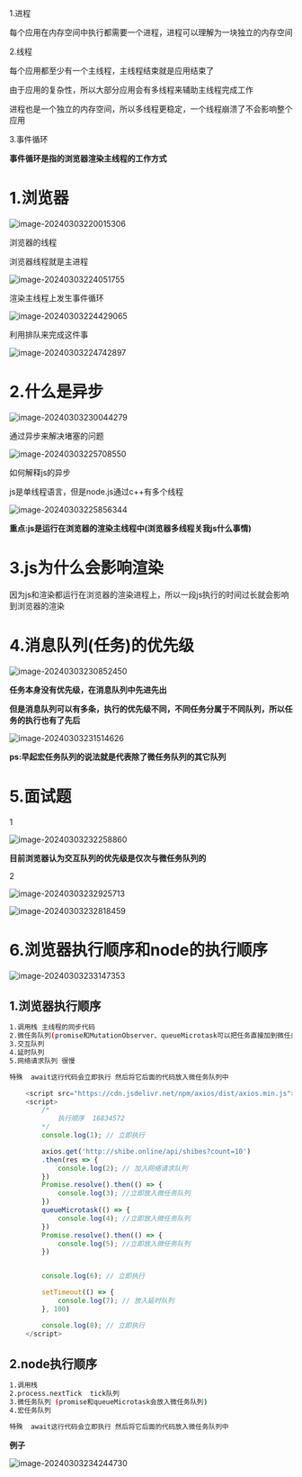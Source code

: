 1.进程

每个应用在内存空间中执行都需要一个进程，进程可以理解为一块独立的内存空间

2.线程

每个应用都至少有一个主线程，主线程结束就是应用结束了

由于应用的复杂性，所以大部分应用会有多线程来辅助主线程完成工作

进程也是一个独立的内存空间，所以多线程更稳定，一个线程崩溃了不会影响整个应用

3.事件循环

**事件循环是指的浏览器渲染主线程的工作方式**



# 1.浏览器

![image-20240303220015306](https://ttqblogimg.oss-cn-beijing.aliyuncs.com/image-20240303220015306.png)

浏览器的线程

浏览器线程就是主进程

![image-20240303224051755](https://ttqblogimg.oss-cn-beijing.aliyuncs.com/image-20240303224051755.png)



渲染主线程上发生事件循环

![image-20240303224429065](https://ttqblogimg.oss-cn-beijing.aliyuncs.com/image-20240303224429065.png)

利用排队来完成这件事

![image-20240303224742897](https://ttqblogimg.oss-cn-beijing.aliyuncs.com/image-20240303224742897.png)



# 2.什么是异步

![image-20240303230044279](https://ttqblogimg.oss-cn-beijing.aliyuncs.com/image-20240303230044279.png)

通过异步来解决堵塞的问题

![image-20240303225708550](https://ttqblogimg.oss-cn-beijing.aliyuncs.com/image-20240303225708550.png)



如何解释js的异步

js是单线程语言，但是node.js通过c++有多个线程

![image-20240303225856344](https://ttqblogimg.oss-cn-beijing.aliyuncs.com/image-20240303225856344.png)

**重点:js是运行在浏览器的渲染主线程中(浏览器多线程关我js什么事情)**





# 3.js为什么会影响渲染

因为js和渲染都运行在浏览器的渲染进程上，所以一段js执行的时间过长就会影响到浏览器的渲染





# 4.消息队列(任务)的优先级

![image-20240303230852450](https://ttqblogimg.oss-cn-beijing.aliyuncs.com/image-20240303230852450.png)

**任务本身没有优先级，在消息队列中先进先出**

**但是消息队列可以有多条，执行的优先级不同，不同任务分属于不同队列，所以任务的执行也有了先后**

![image-20240303231514626](https://ttqblogimg.oss-cn-beijing.aliyuncs.com/image-20240303231514626.png)



**ps:早起宏任务队列的说法就是代表除了微任务队列的其它队列**



# 5.面试题

1

![image-20240303232258860](https://ttqblogimg.oss-cn-beijing.aliyuncs.com/image-20240303232258860.png)

**目前浏览器认为交互队列的优先级是仅次与微任务队列的**

2

![image-20240303232925713](https://ttqblogimg.oss-cn-beijing.aliyuncs.com/image-20240303232925713.png)

![image-20240303232818459](https://ttqblogimg.oss-cn-beijing.aliyuncs.com/image-20240303232818459.png)



# 6.浏览器执行顺序和node的执行顺序

![image-20240303233147353](https://ttqblogimg.oss-cn-beijing.aliyuncs.com/image-20240303233147353.png)

## 1.浏览器执行顺序

```bash
1.调用栈 主线程的同步代码
2.微任务队列(promise和MutationObserver、queueMicrotask可以把任务直接加到微任务队列中)
3.交互队列
4.延时队列
5.网络请求队列 很慢

特殊  await这行代码会立即执行 然后将它后面的代码放入微任务队列中
```

```js
    <script src="https://cdn.jsdelivr.net/npm/axios/dist/axios.min.js"></script>
    <script>  
        /* 
            执行顺序  16834572
        */
        console.log(1); // 立即执行

        axios.get('http://shibe.online/api/shibes?count=10')
        .then(res => {
            console.log(2); // 加入网络请求队列
        })
        Promise.resolve().then(() => {
            console.log(3); //立即放入微任务队列
        })
        queueMicrotask(() => {
            console.log(4); //立即放入微任务队列
        })
        Promise.resolve().then(() => {
            console.log(5); //立即放入微任务队列
        })


        console.log(6); // 立即执行

        setTimeout(() => {
            console.log(7); // 放入延时队列
        }, 100)

        console.log(8); // 立即执行
    </script>
```



## 2.node执行顺序

```bash
1.调用栈
2.process.nextTick  tick队列
3.微任务队列 (promise和queueMicrotask会放入微任务队列)
4.宏任务队列

特殊  await这行代码会立即执行 然后将它后面的代码放入微任务队列中
```



**例子**

![image-20240303234244730](https://ttqblogimg.oss-cn-beijing.aliyuncs.com/image-20240303234244730.png)